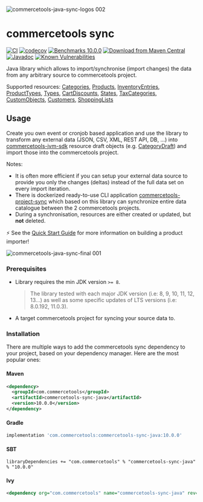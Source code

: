 ![commercetools-java-sync-logos 002](https://user-images.githubusercontent.com/9512131/31182587-90d47f0a-a924-11e7-9716-66e6bec7f79b.png)
# commercetools sync
[![CI](https://github.com/commercetools/commercetools-sync-java/workflows/CI/badge.svg)](https://github.com/commercetools/commercetools-sync-java/actions?query=workflow%3ACI)
[![codecov](https://codecov.io/gh/commercetools/commercetools-sync-java/branch/master/graph/badge.svg)](https://codecov.io/gh/commercetools/commercetools-sync-java)
[![Benchmarks 10.0.0](https://img.shields.io/badge/Benchmarks-10.0.0-orange.svg)](https://commercetools.github.io/commercetools-sync-java/benchmarks/)
[![Download from Maven Central](https://img.shields.io/badge/Maven_Central-10.0.0-blue.svg)](https://search.maven.org/artifact/com.commercetools/commercetools-sync-java/10.0.0/jar) 
[![Javadoc](https://javadoc.io/badge2/com.commercetools/commercetools-sync-java/javadoc.svg?label=Javadoc)](https://commercetools.github.io/commercetools-sync-java/v/10.0.0/)
[![Known Vulnerabilities](https://snyk.io/test/github/commercetools/commercetools-sync-java/4b2e26113d591bda158217c5dc1cf80a88665646/badge.svg)](https://snyk.io/test/github/commercetools/commercetools-sync-java/4b2e26113d591bda158217c5dc1cf80a88665646)


Java library which allows to import/synchronise (import changes) the data from any arbitrary source to commercetools project.

Supported resources: [Categories](./usage/CATEGORY_SYNC.md), [Products](./usage/PRODUCT_SYNC.md), [InventoryEntries](./usage/INVENTORY_SYNC.md), [ProductTypes](./usage/PRODUCT_TYPE_SYNC.md), [Types](./usage/TYPE_SYNC.md), [CartDiscounts](./usage/CART_DISCOUNT_SYNC.md), [States](./usage/STATE_SYNC.md), [TaxCategories](./usage/TAX_CATEGORY_SYNC.md), [CustomObjects](./usage/CUSTOM_OBJECT_SYNC.md), [Customers](./usage/CUSTOMER_SYNC.md), [ShoppingLists](./usage/SHOPPING_LIST_SYNC.md)

## Usage

Create you own event or cronjob based application and use the library to transform any external data (JSON, CSV, XML, REST API, DB, ...) into [commercetools-jvm-sdk](https://github.com/commercetools/commercetools-jvm-sdk) resource draft objects (e.g. [CategoryDraft](https://github.com/commercetools/commercetools-jvm-sdk/blob/master/commercetools-models/src/main/java/io/sphere/sdk/categories/CategoryDraft.java)) and import those into the commercetools project.

Notes:

- It is often more efficient if you can setup your external data source to provide you only the changes (deltas) instead of the full data set on every import iteration.
- There is dockerized ready-to-use CLI application [commercetools-project-sync](https://github.com/commercetools/commercetools-project-sync) which based on this library can synchronize entire data catalogue between the 2 commercetools projects.
- During a synchronisation, resources are either created or updated, but **not** deleted.

⚡ See the [Quick Start Guide](./usage/QUICK_START.md) for more information on building a product importer!

![commercetools-java-sync-final 001](https://user-images.githubusercontent.com/3469524/126317637-a946a81c-2948-4751-86bb-02bcecfeca95.png)

### Prerequisites

- Library requires the min JDK version `>= 8`.
  > The library tested with each major JDK version (i.e: 8, 9, 10, 11, 12, 13...) as well as some specific updates of LTS versions (i.e: 8.0.192, 11.0.3).
- A target commercetools project for syncing your source data to.

### Installation
There are multiple ways to add the commercetools sync dependency to your project, based on your dependency manager. 
Here are the most popular ones:
#### Maven 
````xml
<dependency>
  <groupId>com.commercetools</groupId>
  <artifactId>commercetools-sync-java</artifactId>
  <version>10.0.0</version>
</dependency>
````
#### Gradle
````groovy
implementation 'com.commercetools:commercetools-sync-java:10.0.0'
````
#### SBT 
````
libraryDependencies += "com.commercetools" % "commercetools-sync-java" % "10.0.0"
````
#### Ivy 
````xml
<dependency org="com.commercetools" name="commercetools-sync-java" rev="10.0.0"/>
````

